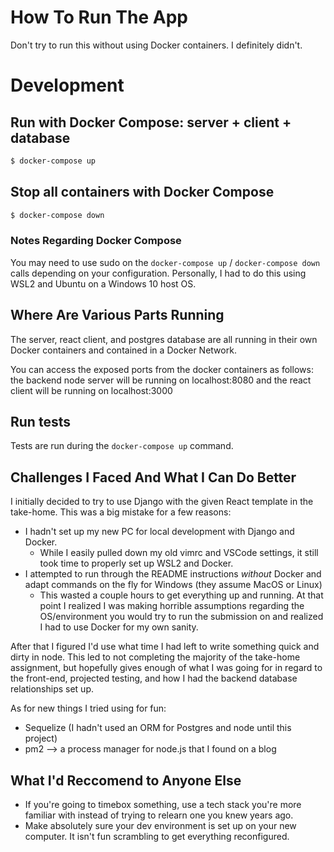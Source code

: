 # How To Run The App

Don't try to run this without using Docker containers. I definitely didn't.

# Development

## Run with Docker Compose: server + client + database

```bash
$ docker-compose up
```

## Stop all containers with Docker Compose

```bash
$ docker-compose down
```

### Notes Regarding Docker Compose

You may need to use sudo on the `docker-compose up` / `docker-compose down` calls depending on your configuration.
Personally, I had to do this using WSL2 and Ubuntu on a Windows 10 host OS.

## Where Are Various Parts Running
The server, react client, and postgres database are all running in their own Docker containers and contained in a Docker Network.

You can access the exposed ports from the docker containers as follows: the backend node server will be running on localhost:8080 and the react client will be running on localhost:3000


## Run tests

Tests are run during the `docker-compose up` command.

## Challenges I Faced And What I Can Do Better

I initially decided to try to use Django with the given React template in the take-home.
This was a big mistake for a few reasons:
- I hadn't set up my new PC for local development with Django and Docker.
    - While I easily pulled down my old vimrc and VSCode settings, it still took time to properly set up WSL2 and Docker.
- I attempted to run through the README instructions _without_ Docker and adapt commands on the fly for Windows (they assume MacOS or Linux)
    - This wasted a couple hours to get everything up and running. At that point I realized I was making horrible assumptions regarding the OS/environment you would try to run the submission on and realized I had to use Docker for my own sanity.

After that I figured I'd use what time I had left to write something quick and dirty in node. This led to not completing the majority of the take-home assignment, but hopefully gives enough of what I was going for in regard to the front-end, projected testing, and how I had the backend database relationships set up.

As for new things I tried using for fun:
- Sequelize (I hadn't used an ORM for Postgres and node until this project)
- pm2 --> a process manager for node.js that I found on a blog

## What I'd Reccomend to Anyone Else
- If you're going to timebox something, use a tech stack you're more familiar with instead of trying to relearn one you knew years ago. 
- Make absolutely sure your dev environment is set up on your new computer. It isn't fun scrambling to get everything reconfigured.